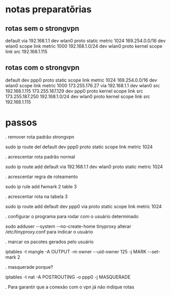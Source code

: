 # notas preparatõrias

## rotas sem o strongvpn
default via 192.168.1.1 dev wlan0  proto static  metric 1024 
169.254.0.0/16 dev wlan0  scope link  metric 1000 
192.168.1.0/24 dev wlan0  proto kernel  scope link  src 192.168.1.115 
## rotas com o strongvpn

default dev ppp0  proto static  scope link  metric 1024 
169.254.0.0/16 dev wlan0  scope link  metric 1000 
173.255.176.27 via 192.168.1.1 dev wlan0  src 192.168.1.115 
173.255.187.129 dev ppp0  proto kernel  scope link  src 173.255.187.250 
192.168.1.0/24 dev wlan0  proto kernel  scope link  src 192.168.1.115 

# passos

. remover rota padrão strongvpn

sudo ip route del default dev ppp0 proto static scope link metric 1024

. acrescentar rota padrão normal

sudo ip route add default via 192.168.1.1 dev wlan0  proto static
metric 1024

. acrescentar regra de roteamento

sudo ip rule add fwmark 2 table 3

. acrescentar rota na tabela 3

sudo ip route add default dev ppp0 via proto static scope link metric 1024

. configurar o programa para rodar com o usuário determinado

sudo adduser --system --no-create-home tinyproxy
alterar /etc/tinyproxy.conf para indicar o usuário

. marcar os pacotes gerados pelo usuário

iptables -t mangle -A OUTPUT -m owner --uid-owner 125 -j MARK --set-mark 2

. masquerade porque?

iptables -t nat -A POSTROUTING -o ppp0 -j MASQUERADE

. Para garantir que a conexão com o vpn já não indique rotas
